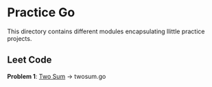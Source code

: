 # Practice Go

This directory contains different modules encapsulating llittle practice projects.

## Leet Code

**Problem 1**: [Two Sum](https://leetcode.com/problems/two-sum/) -> twosum.go
